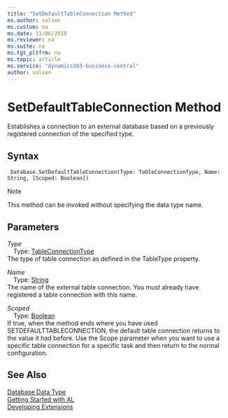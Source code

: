 ```yaml
---
title: "SetDefaultTableConnection Method"
ms.author: solsen
ms.custom: na
ms.date: 11/06/2018
ms.reviewer: na
ms.suite: na
ms.tgt_pltfrm: na
ms.topic: article
ms.service: "dynamics365-business-central"
author: solsen
---
```

[//]: # (START>DO_NOT_EDIT)
[//]: # (IMPORTANT:Do not edit any of the content between here and the END>DO_NOT_EDIT.)
[//]: # (Any modifications should be made in the .xml files in the ModernDev repo.)
# SetDefaultTableConnection Method
Establishes a connection to an external database based on a previously registered connection of the specified type.

## Syntax
```
 Database.SetDefaultTableConnection(Type: TableConnectionType, Name: String, [Scoped: Boolean])
```
> [!NOTE]  
> This method can be invoked without specifying the data type name.  
## Parameters
*Type*  
&emsp;Type: [TableConnectionType](../tableconnectiontype/tableconnectiontype-option.md)  
The type of table connection as defined in the TableType property.
        
*Name*  
&emsp;Type: [String](../string/string-data-type.md)  
The name of the external table connection. You must already have registered a table connection with this name.
        
*Scoped*  
&emsp;Type: [Boolean](../boolean/boolean-data-type.md)  
If true, when the method ends where you have used SETDEFAULTTABLECONNECTION, the default table connection returns to the value it had before. Use the Scope parameter when you want to use a specific table connection for a specific task and then return to the normal configuration.  



[//]: # (IMPORTANT: END>DO_NOT_EDIT)
## See Also
[Database Data Type](database-data-type.md)  
[Getting Started with AL](../../devenv-get-started.md)  
[Developing Extensions](../../devenv-dev-overview.md)